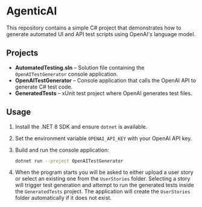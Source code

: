 # AgenticAI

This repository contains a simple C# project that demonstrates how to generate automated UI and API test scripts using OpenAI's language model.

## Projects

- **AutomatedTesting.sln** – Solution file containing the `OpenAITestGenerator` console application.
- **OpenAITestGenerator** – Console application that calls the OpenAI API to generate C# test code.
- **GeneratedTests** – xUnit test project where OpenAI generates test files.

## Usage

1. Install the .NET 8 SDK and ensure `dotnet` is available.
2. Set the environment variable `OPENAI_API_KEY` with your OpenAI API key.
3. Build and run the console application:

   ```bash
   dotnet run --project OpenAITestGenerator
   ```
4. When the program starts you will be asked to either upload a user story or select an existing one from the `UserStories` folder. Selecting a story will trigger test generation and attempt to run the generated tests inside the `GeneratedTests` project. The application will create the `UserStories` folder automatically if it does not exist.